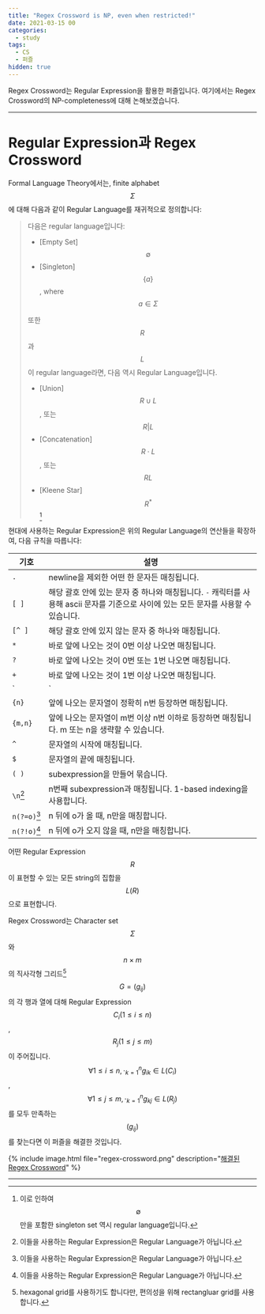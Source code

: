 ```yaml
---
title: "Regex Crossword is NP, even when restricted!"
date: 2021-03-15 00
categories:
  - study
tags:
  - CS
  - 퍼즐
hidden: true
---
```


Regex Crossword는 Regular Expression을 활용한 퍼즐입니다. 여기에서는 Regex Crossword의 NP-completeness에 대해 논해보겠습니다.

---

# Regular Expression과 Regex Crossword

Formal Language Theory에서는, finite alphabet $$\Sigma$$에 대해 다음과 같이 Regular Language를 재귀적으로 정의합니다:

> 다음은 regular language입니다:
>
> - [Empty Set] $$\emptyset$$
> - [Singleton] $$\{a\}$$, where $$a \in \Sigma$$
>
> 또한 $$R$$과 $$L$$이 regular language라면, 다음 역시 Regular Language입니다.
>
> - [Union] $$R \cup L$$, 또는 $$R|L$$
> - [Concatenation] $$R \cdot L$$, 또는 $$RL$$
> - [Kleene Star] $$R^{*}$$[^a]

현대에 사용하는 Regular Expression은 위의 Regular Language의 연산들을 확장하여, 다음 규칙을 따릅니다:

| 기호         | 설명                                                         |
| ------------ | ------------------------------------------------------------ |
| `.`          | newline을 제외한 어떤 한 문자든 매칭됩니다.                  |
| `[ ]`        | 해당 괄호 안에 있는 문자 중 하나와 매칭됩니다. `-` 캐릭터를 사용해 ascii 문자를 기준으로 사이에 있는 모든 문자를 사용할 수 있습니다. |
| `[^ ]`       | 해당 괄호 안에 있지 않는 문자 중 하나와 매칭됩니다.          |
| `*`          | 바로 앞에 나오는 것이 0번 이상 나오면 매칭됩니다.            |
| `?`          | 바로 앞에 나오는 것이 0번 또는 1번 나오면 매칭됩니다.        |
| `+`          | 바로 앞에 나오는 것이 1번 이상 나오면 매칭됩니다.            |
| `|`          | 바로 앞에 나오는 것 또는 바로 뒤에 나오는 것과 매칭됩니다.   |
| `{n}`        | 앞에 나오는 문자열이 정확히 n번 등장하면 매칭됩니다.         |
| `{m,n}`      | 앞에 나오는 문자열이 m번 이상 n번 이하로 등장하면 매칭됩니다. m 또는 n을 생략할 수 있습니다. |
| `^`          | 문자열의 시작에 매칭됩니다.                                  |
| `$`          | 문자열의 끝에 매칭됩니다.                                    |
| `( )`        | subexpression을 만들어 묶습니다.                             |
| `\n`[^b]     | n번째 subexpression과 매칭됩니다. 1-based indexing을 사용합니다. |
| `n(?=o)`[^b] | n 뒤에 o가 올 때, n만을 매칭합니다.                          |
| `n(?!o)`[^b] | n 뒤에 o가 오지 않을 때, n만을 매칭합니다.                   |

어떤 Regular Expression $$R$$이 표현할 수 있는 모든 string의 집합을 $$L(R)$$으로 표현합니다.

Regex Crossword는 Character set $$\Sigma$$와 $$n \times m$$의 직사각형 그리드[^c] $$G=\left(g_{ij}\right)$$의 각 행과 열에 대해 Regular Expression $$C_i(1\le i\le n)$$, $$R_j(1 \le j \le m)$$이 주어집니다.  $$\forall 1\le i \le n, \cdot_{k=1}^{n}g_{ik} \in L(C_i)$$, $$\forall 1\le j \le m, \cdot_{k=1}^{n}g_{kj} \in L(R_j)$$를 모두 만족하는 $$\left(g_{ij}\right)$$를 찾는다면 이 퍼즐을 해결한 것입니다.

{% include image.html file="regex-crossword.png" description="[해결된 Regex Crossword](https://regexcrossword.com/challenges/experienced/puzzles/1)" %}



---

[^a]: 이로 인하여 $$\emptyset$$만을 포함한 singleton set 역시 regular language입니다.
[^b]: 이들을 사용하는 Regular Expression은 Regular Language가 아닙니다.
[^c]: hexagonal grid를 사용하기도 합니다만, 편의성을 위해 rectangluar grid를 사용합니다.